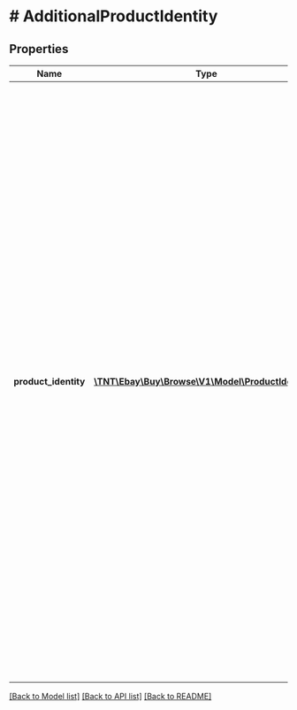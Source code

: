 # # AdditionalProductIdentity

## Properties

Name | Type | Description | Notes
------------ | ------------- | ------------- | -------------
**product_identity** | [**\TNT\Ebay\Buy\Browse\V1\Model\ProductIdentity[]**](ProductIdentity.md) | An array of the product identifier/value pairs for the product associated with the item. This is returned if the seller has associated the eBay Product Identifier (ePID) with the item and the request has &lt;b&gt; fieldgroups&lt;/b&gt; set to &lt;code&gt;PRODUCT&lt;/code&gt;. &lt;br /&gt;&lt;br /&gt;The following table shows what is returned, based on the item information provided by the seller, when the &lt;b&gt; fieldgroups&lt;/b&gt; set to &lt;code&gt;PRODUCT&lt;/code&gt;.        &lt;br /&gt;&lt;br /&gt;&lt;div style&#x3D;\&quot;overflow-x:auto;\&quot;&gt; &lt;table border&#x3D;1&gt; &lt;tr&gt; &lt;th&gt; ePID Provided &lt;/th&gt;  &lt;th&gt; Product&amp;nbsp;ID(s) Provided&lt;/th&gt; &lt;th&gt; Response&lt;/th&gt; &lt;/tr&gt; &lt;tr&gt; &lt;td&gt; No &lt;/td&gt;  &lt;td&gt; No &lt;/td&gt; &lt;td&gt; The &lt;b&gt; AdditionalProductIdentity&lt;/b&gt; container is &lt;i&gt; not&lt;/i&gt; returned.&lt;/td&gt;&lt;/tr&gt;   &lt;tr&gt; &lt;td&gt; No &lt;/td&gt;  &lt;td&gt; Yes &lt;/td&gt;  &lt;td&gt; The &lt;b&gt; AdditionalProductIdentity&lt;/b&gt; container is &lt;i&gt; not&lt;/i&gt; returned but the product identifiers specified by the seller are returned in the &lt;b&gt; localizedAspects&lt;/b&gt; container. &lt;/td&gt;  &lt;/tr&gt;   &lt;tr&gt; &lt;td&gt; Yes &lt;/td&gt;  &lt;td&gt; No &lt;/td&gt; &lt;td&gt;  The &lt;b&gt; AdditionalProductIdentity&lt;/b&gt; container is returned listing the product identifiers of the product.&lt;/td&gt;&lt;/tr&gt;   &lt;tr&gt; &lt;td&gt; Yes &lt;/td&gt;  &lt;td&gt; Yes &lt;/td&gt; &lt;td&gt; The &lt;b&gt; AdditionalProductIdentity&lt;/b&gt; container is returned listing all the product identifiers of the product and the product identifiers specified by the seller are returned in the &lt;b&gt; localizedAspects&lt;/b&gt; container.&lt;/td&gt; &lt;/tr&gt;   &lt;/table&gt; &lt;/div&gt; | [optional]

[[Back to Model list]](../../README.md#models) [[Back to API list]](../../README.md#endpoints) [[Back to README]](../../README.md)
